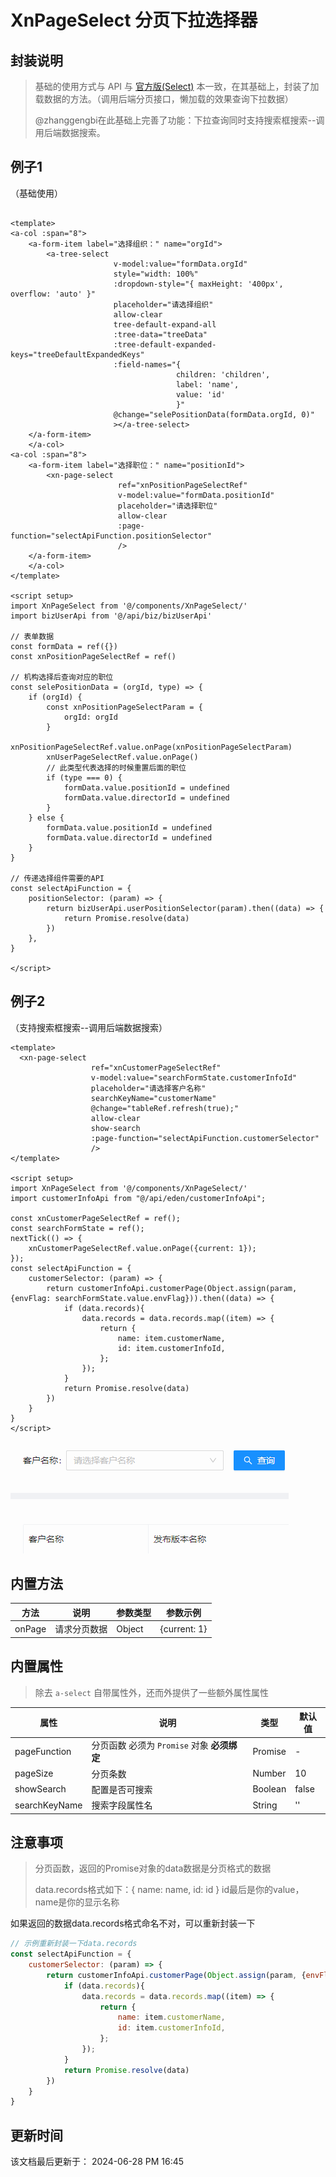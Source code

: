 XnPageSelect 分页下拉选择器
====


封装说明
----

>  基础的使用方式与 API 与 [官方版(Select)](https://www.antdv.com/components/select-cn/) 本一致，在其基础上，封装了加载数据的方法。（调用后端分页接口，懒加载的效果查询下拉数据）
>
> @zhanggengbi在此基础上完善了功能：下拉查询同时支持搜索框搜索--调用后端数据搜索。

例子1
----
（基础使用）

```vue

<template>
<a-col :span="8">
    <a-form-item label="选择组织：" name="orgId">
        <a-tree-select
                       v-model:value="formData.orgId"
                       style="width: 100%"
                       :dropdown-style="{ maxHeight: '400px', overflow: 'auto' }"
                       placeholder="请选择组织"
                       allow-clear
                       tree-default-expand-all
                       :tree-data="treeData"
                       :tree-default-expanded-keys="treeDefaultExpandedKeys"
                       :field-names="{
                                     children: 'children',
                                     label: 'name',
                                     value: 'id'
                                     }"
                       @change="selePositionData(formData.orgId, 0)"
                       ></a-tree-select>
    </a-form-item>
    </a-col>
<a-col :span="8">
    <a-form-item label="选择职位：" name="positionId">
        <xn-page-select
                        ref="xnPositionPageSelectRef"
                        v-model:value="formData.positionId"
                        placeholder="请选择职位"
                        allow-clear
                        :page-function="selectApiFunction.positionSelector"
                        />
    </a-form-item>
    </a-col>
</template>

<script setup>
import XnPageSelect from '@/components/XnPageSelect/'
import bizUserApi from '@/api/biz/bizUserApi'

// 表单数据
const formData = ref({})
const xnPositionPageSelectRef = ref()

// 机构选择后查询对应的职位
const selePositionData = (orgId, type) => {
    if (orgId) {
        const xnPositionPageSelectParam = {
            orgId: orgId
        }
        xnPositionPageSelectRef.value.onPage(xnPositionPageSelectParam)
        xnUserPageSelectRef.value.onPage()
        // 此类型代表选择的时候重置后面的职位
        if (type === 0) {
            formData.value.positionId = undefined
            formData.value.directorId = undefined
        }
    } else {
        formData.value.positionId = undefined
        formData.value.directorId = undefined
    }
}

// 传递选择组件需要的API
const selectApiFunction = {
    positionSelector: (param) => {
        return bizUserApi.userPositionSelector(param).then((data) => {
            return Promise.resolve(data)
        })
    },
}

</script>
```



例子2
----

（支持搜索框搜索--调用后端数据搜索）

```vue
<template>
  <xn-page-select
                  ref="xnCustomerPageSelectRef"
                  v-model:value="searchFormState.customerInfoId"
                  placeholder="请选择客户名称"
                  searchKeyName="customerName"
                  @change="tableRef.refresh(true);"
                  allow-clear
                  show-search
                  :page-function="selectApiFunction.customerSelector"
                  />
</template>

<script setup>
import XnPageSelect from '@/components/XnPageSelect/'
import customerInfoApi from "@/api/eden/customerInfoApi";

const xnCustomerPageSelectRef = ref();
const searchFormState = ref();
nextTick(() => {
	xnCustomerPageSelectRef.value.onPage({current: 1});
});
const selectApiFunction = {
	customerSelector: (param) => {
		return customerInfoApi.customerPage(Object.assign(param, {envFlag: searchFormState.value.envFlag})).then((data) => {
			if (data.records){
				data.records = data.records.map((item) => {
					return {
						name: item.customerName,
						id: item.customerInfoId,
					};
				});
			}
			return Promise.resolve(data)
		})
	}
}
</script>
```

![分页下拉查询展示](.\README.assets\分页下拉查询展示.gif)

内置方法
----


| 方法   | 说明         | 参数类型 | 参数示例     |
| ------ | ------------ | -------- | ------------ |
| onPage | 请求分页数据 | Object   | {current: 1} |


内置属性
----
> 除去 `a-select` 自带属性外，还而外提供了一些额外属性属性  


| 属性          | 说明                                        | 类型    | 默认值 |
| ------------- | ------------------------------------------- | ------- | ------ |
| pageFunction  | 分页函数 必须为 `Promise` 对象 **必须绑定** | Promise | -      |
| pageSize      | 分页条数                                    | Number  | 10     |
| showSearch    | 配置是否可搜索                              | Boolean | false  |
| searchKeyName | 搜索字段属性名                              | String  | ''     |

注意事项
----

> 分页函数，返回的Promise对象的data数据是分页格式的数据
>
> data.records格式如下：{ name: name, id: id }   id最后是你的value，name是你的显示名称 

如果返回的数据data.records格式命名不对，可以重新封装一下

```javascript
// 示例重新封装一下data.records
const selectApiFunction = {
	customerSelector: (param) => {
		return customerInfoApi.customerPage(Object.assign(param, {envFlag: searchFormState.value.envFlag})).then((data) => {
			if (data.records){
				data.records = data.records.map((item) => {
					return {
						name: item.customerName,
						id: item.customerInfoId,
					};
				});
			}
			return Promise.resolve(data)
		})
	}
}
```
更新时间
----

该文档最后更新于： 2024-06-28 PM 16:45
